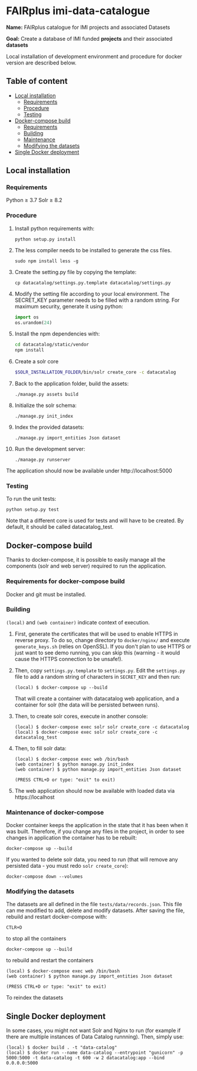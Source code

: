 # FAIRplus imi-data-catalogue

**Name:** FAIRplus catalogue for IMI projects and associated Datasets

**Goal:** Create a database of IMI funded **projects** and their associated **datasets**

Local installation of development environment and procedure for docker version are described below. 

## Table of content

  * [Local installation](#local-installation)
  	* [Requirements](#requirements)
	* [Procedure](#procedure)
	* [Testing](#testing)
  * [Docker-compose build](#docker-compose-build)
  	* [Requirements](#requirements-for-docker-compose-build)
	* [Building](#building)
	* [Maintenance](#maintenance-of-docker-compose)
	* [Modifying the datasets](#modifying-the-datasets)
  * [Single Docker deployment](#single-docker-deployment)
  
## Local installation

### Requirements

Python ≥ 3.7
Solr ≥ 8.2

### Procedure

1. Install python requirements with:

    ```
    python setup.py install
    ```

1. The less compiler needs to be installed to generate the css files.

    ```
    sudo npm install less -g
    ```

1. Create the setting.py file by copying the template:
    ```
    cp datacatalog/settings.py.template datacatalog/settings.py
    ```
1. Modify the setting file according to your local environment.
   The SECRET_KEY parameter needs to be filled with a random string.
   For maximum security, generate it using python:
   ```python
   import os
   os.urandom(24)
    ```
1. Install the npm dependencies with:

    ```bash
    cd datacatalog/static/vendor
    npm install
    ```
1. Create a solr core
    ```bash
    $SOLR_INSTALLATION_FOLDER/bin/solr create_core -c datacatalog
    ```

1. Back to the application folder, build the assets:

    ```
    ./manage.py assets build
    ```

1. Initialize the solr schema:

    ```
    ./manage.py init_index
    ```
1. Index the provided datasets:

     ```
     ./manage.py import_entities Json dataset
     ```

1. Run the development server:

    ```
    ./manage.py runserver
    ```
The application should now be available under http://localhost:5000

### Testing
To run the unit tests:

```
python setup.py test
```

Note that a different core is used for tests and will have to be created.
By default, it should be called datacatalog_test.
## Docker-compose build
Thanks to docker-compose, it is possible to easily manage all the components (solr and web server) required to run the application.

### Requirements for docker-compose build

Docker and git must be installed.

### Building

`(local)` and `(web container)` indicate context of execution.

1. First, generate the certificates that will be used to enable HTTPS in reverse proxy. To do so, change directory to `docker/nginx/` and execute `generate_keys.sh` (relies on OpenSSL).
If you don't plan to use HTTPS or just want to see demo running, you can skip this (warning - it would cause the HTTPS connection to be unsafe!).

1. Then, copy `settings.py.template` to `settings.py`. Edit the `settings.py` file to add a random string of characters in `SECRET_KEY` and then run:

	```
	(local) $ docker-compose up --build
	```
	
	That will create a container with datacatalog web application, and a container for solr (the data will be persisted between runs).

1. Then, to create solr cores, execute in another console:

	```
	(local) $ docker-compose exec solr solr create_core -c datacatalog
	(local) $ docker-compose exec solr solr create_core -c datacatalog_test
	
	```

1. Then, to fill solr data:  

	```
	(local) $ docker-compose exec web /bin/bash
	(web container) $ python manage.py init_index 
	(web container) $ python manage.py import_entities Json dataset 
	
	(PRESS CTRL+D or type: "exit" to exit)
	```
1. The web application should now be available with loaded data via https://localhost  

### Maintenance of docker-compose
Docker container keeps the application in the state that it has been when it was built. 
Therefore, if you change any files in the project, in order to see changes in application the container has to be rebuilt:

```
docker-compose up --build
```

If you wanted to delete solr data, you need to run (that will remove any persisted data - you must redo `solr create_core`):

```
docker-compose down --volumes
```

### Modifying the datasets

The datasets are all defined in the file `tests/data/records.json`.
This file can me modified to add, delete and modify datasets.
After saving the file, rebuild and restart docker-compose with:

```
CTLR+D
```
to stop all the containers

```
docker-compose up --build
```
to rebuild and restart the containers

```
(local) $ docker-compose exec web /bin/bash
(web container) $ python manage.py import_entities Json dataset 

(PRESS CTRL+D or type: "exit" to exit)
```
To reindex the datasets

## Single Docker deployment
In some cases, you might not want Solr and Nginx to run (for example if there are multiple instances of Data Catalog runnning).
Then, simply use:

```
(local) $ docker build . -t "data-catalog"
(local) $ docker run --name data-catalog --entrypoint "gunicorn" -p 5000:5000 -t data-catalog -t 600 -w 2 datacatalog:app --bind 0.0.0.0:5000
```
